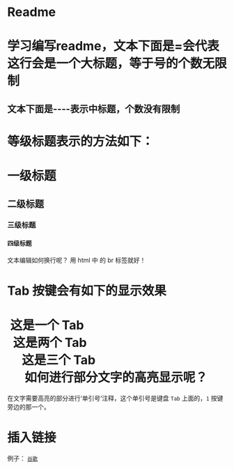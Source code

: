 # Readme

学习编写readme，文本下面是=会代表这行会是一个大标题，等于号的个数无限制
====

文本下面是----表示中标题，个数没有限制
-----

等级标题表示的方法如下：
===
# 一级标题
## 二级标题
### 三级标题
#### 四级标题

文本编辑如何换行呢？ 用 html 中 的 br 标签就好！</br>

Tab 按键会有如下的显示效果
===
  这是一个 Tab</br>
    这是两个 Tab</br>
      这是三个 Tab</br>
      
如何进行部分文字的高亮显示呢？
====

在文字需要高亮的部分进行‘单引号’注释，这个单引号是键盘 `Tab` 上面的，`1` 按键旁边的那一个。</br>

插入链接
====
例子： [`谷歌`](www.google.com)  



